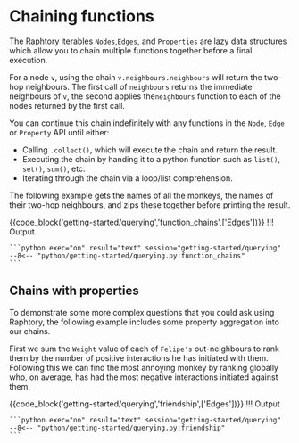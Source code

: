
# Chaining functions

The Raphtory iterables `Nodes`,`Edges`, and `Properties` are [lazy](https://en.wikipedia.org/wiki/Lazy_evaluation) data structures which allow you to chain multiple functions together before a final execution. 

For a node `v`, using the chain `v.neighbours.neighbours` will return the two-hop neighbours. The first call of `neighbours` returns the immediate neighbours of `v`, the second applies the`neighbours` function to each of the nodes returned by the first call. 

You can continue this chain indefinitely with any functions in the `Node`, `Edge` or `Property` API until either: 

* Calling `.collect()`, which will execute the chain and return the result.
* Executing the chain by handing it to a python function such as `list()`, `set()`, `sum()`, etc.
* Iterating through the chain via a loop/list comprehension.

The following example gets the names of all the monkeys, the names of their two-hop neighbours, and zips these together before printing the result.

{{code_block('getting-started/querying','function_chains',['Edges'])}}
!!! Output

    ```python exec="on" result="text" session="getting-started/querying"
    --8<-- "python/getting-started/querying.py:function_chains"
    ```

## Chains with properties
To demonstrate some more complex questions that you could ask using Raphtory, the following example includes some property aggregation into our chains. 

First we sum the `Weight` value of each of `Felipe's` out-neighbours to rank them by the number of positive interactions he has initiated with them. Following this we can find the most annoying monkey by ranking globally who, on average, has had the most negative interactions initiated against them.

{{code_block('getting-started/querying','friendship',['Edges'])}}
!!! Output

    ```python exec="on" result="text" session="getting-started/querying"
    --8<-- "python/getting-started/querying.py:friendship"
    ```